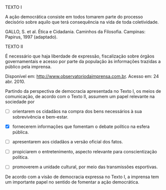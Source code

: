 

TEXTO I

A ação democrática consiste em todos tomarem parte do processo decisório sobre aquilo que terá consequência na vida de toda coletividade.

GALLO, S. et al. Ética e Cidadania. Caminhos da Filosofia. Campinas: Papirus, 1997 (adaptado).

TEXTO II

É necessário que haja liberdade de expressão, fiscalização sobre órgãos governamentais e acesso por parte da população às informações trazidas a público pela imprensa.

Disponível em: http://www.observatoriodaimprensa.com.br. Acesso em: 24 abr. 2010.

Partindo da perspectiva de democracia apresentada no Texto I, os meios de comunicação, de acordo com o Texto II, assumem um papel relevante na sociedade por



- [ ] orientarem os cidadãos na compra dos bens necessários à sua sobrevivência e bem-estar.
- [x] fornecerem informações que fomentam o debate político na esfera pública.
- [ ] apresentarem aos cidadãos a versão oficial dos fatos.
- [ ] propiciarem o entretenimento, aspecto relevante para conscientização política.
- [ ] promoverem a unidade cultural, por meio das transmissões esportivas.


De acordo com a visão de democracia expressa no Texto I, a imprensa tem um importante papel no sentido de fomentar a ação democrática.

        